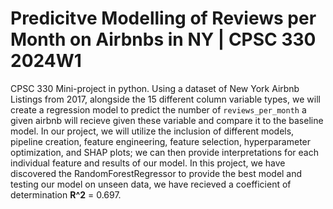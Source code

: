 # Predicitve Modelling of Reviews per Month on Airbnbs in NY | CPSC 330 2024W1

CPSC 330 Mini-project in python.  Using a dataset of New York Airbnb Listings from 2017, alongside the 15 different column variable types, we will create a regression model to predict the number of `reviews_per_month` a given airbnb will recieve given these variable and compare it to the baseline model.  In our project, we will utilize the inclusion of different models, pipeline creation, feature engineering, feature selection, hyperparameter optimization, and SHAP plots; we can then provide interpretations for each individual feature and results of our model.  In this project, we have discovered the RandomForestRegressor to provide the best model and testing our model on unseen data, we have recieved a coefficient of determination **R^2** = 0.697.  
